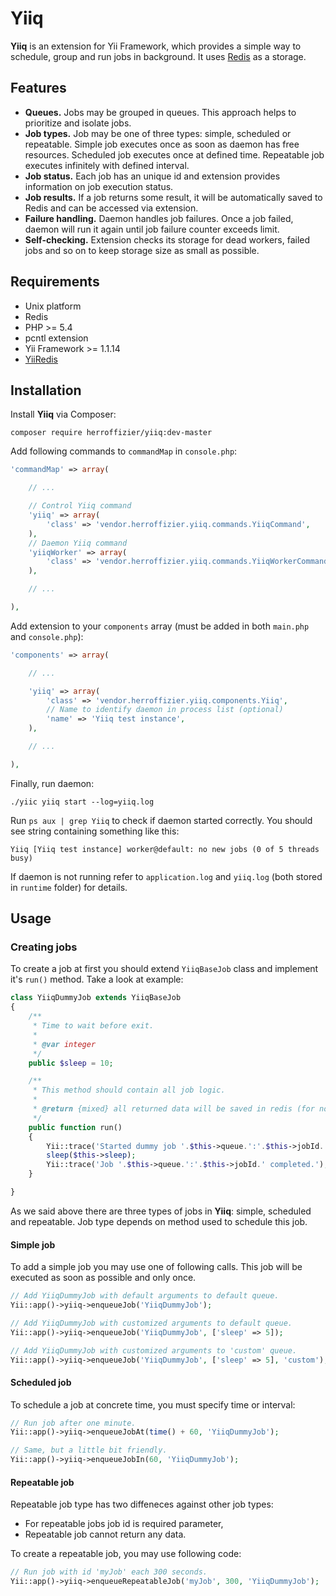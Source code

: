 # Yiiq

**Yiiq** is an extension for Yii Framework, which provides a simple way to schedule, group and run jobs in background. It uses [Redis](http://redis.io/) as a storage.

## Features

* **Queues.** Jobs may be grouped in queues. This approach helps to prioritize and isolate jobs.
* **Job types.** Job may be one of three types: simple, scheduled or repeatable. Simple job executes once as soon as daemon has free resources. Scheduled job executes once at defined time. Repeatable job executes infinitely with defined interval.
* **Job status.** Each job has an unique id and extension provides information on job execution status.
* **Job results.** If a job returns some result, it will be automatically saved to Redis and can be accessed via extension.
* **Failure handling.** Daemon handles job failures. Once a job failed, daemon will run it again until job failure counter exceeds limit.
* **Self-checking.** Extension checks its storage for dead workers, failed jobs and so on to keep storage size as small as possible.

## Requirements

* Unix platform
* Redis
* PHP >= 5.4
* pcntl extension
* Yii Framework >= 1.1.14
* [YiiRedis](https://github.com/phpnode/YiiRedis)

## Installation

Install **Yiiq** via Composer:

```
composer require herroffizier/yiiq:dev-master
```

Add following commands to ```commandMap``` in ```console.php```:

```php
'commandMap' => array(

    // ...

    // Control Yiiq command
    'yiiq' => array(
        'class' => 'vendor.herroffizier.yiiq.commands.YiiqCommand',
    ),
    // Daemon Yiiq command
    'yiiqWorker' => array(
        'class' => 'vendor.herroffizier.yiiq.commands.YiiqWorkerCommand',
    ),

    // ...

),
```

Add extension to your ```components``` array (must be added in both ```main.php``` and ```console.php```):

```php
'components' => array(

    // ...

    'yiiq' => array(
        'class' => 'vendor.herroffizier.yiiq.components.Yiiq',
        // Name to identify daemon in process list (optional)
        'name' => 'Yiiq test instance',
    ),

    // ...

),
```

Finally, run daemon:

```
./yiic yiiq start --log=yiiq.log
```

Run ```ps aux | grep Yiiq``` to check if daemon started correctly. You should see string containing something like this:

```
Yiiq [Yiiq test instance] worker@default: no new jobs (0 of 5 threads busy)
```

If daemon is not running refer to ```application.log``` and ```yiiq.log``` (both stored in ```runtime``` folder) for details.

## Usage

### Creating jobs

To create a job at first you should extend ```YiiqBaseJob``` class and implement it's ```run()``` method. Take a look at example:

```php
class YiiqDummyJob extends YiiqBaseJob
{
    /**
     * Time to wait before exit.
     *
     * @var integer
     */
    public $sleep = 10;

    /**
     * This method should contain all job logic.
     *
     * @return {mixed} all returned data will be saved in redis (for non-repetable jobs)
     */
    public function run()
    {
        Yii::trace('Started dummy job '.$this->queue.':'.$this->jobId.' (sleep for '.$this->sleep.'s).');
        sleep($this->sleep);
        Yii::trace('Job '.$this->queue.':'.$this->jobId.' completed.');
    }

}
```

As we said above there are three types of jobs in **Yiiq**: simple, scheduled and repeatable. Job type depends on method used to schedule this job. 

#### Simple job

To add a simple job you may use one of following calls. This job will be executed as soon as possible and only once. 

```php
// Add YiiqDummyJob with default arguments to default queue.
Yii::app()->yiiq->enqueueJob('YiiqDummyJob');

// Add YiiqDummyJob with customized arguments to default queue.
Yii::app()->yiiq->enqueueJob('YiiqDummyJob', ['sleep' => 5]);

// Add YiiqDummyJob with customized arguments to 'custom' queue.
Yii::app()->yiiq->enqueueJob('YiiqDummyJob', ['sleep' => 5], 'custom');
```

#### Scheduled job

To schedule a job at concrete time, you must specify time or interval:

```php
// Run job after one minute.
Yii::app()->yiiq->enqueueJobAt(time() + 60, 'YiiqDummyJob');

// Same, but a little bit friendly.
Yii::app()->yiiq->enqueueJobIn(60, 'YiiqDummyJob');
```

#### Repeatable job

Repeatable job type has two diffeneces against other job types:
* For repeatable jobs job id is required parameter,
* Repeatable job cannot return any data.

To create a repeatable job, you may use following code:

```php
// Run job with id 'myJob' each 300 seconds.
Yii::app()->yiiq->enqueueRepeatableJob('myJob', 300, 'YiiqDummyJob');
```